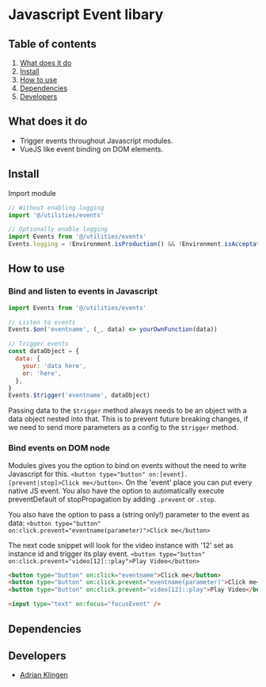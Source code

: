 # Javascript Event libary

## Table of contents

1. [What does it do](#markdown-header-what-does-it-do)
2. [Install](#markdown-header-install)
3. [How to use](#markdown-header-how-to-use)
4. [Dependencies](#markdown-header-dependencies)
5. [Developers](#markdown-header-developers)

## What does it do

- Trigger events throughout Javascript modules.
- VueJS like event binding on DOM elements.

## Install

Import module

```javascript
// Without enabling logging
import '@/utilities/events'

// Optionally enable logging
import Events from '@/utilities/events'
Events.logging = !Environment.isProduction() && !Environment.isAcceptation()
```

## How to use

### Bind and listen to events in Javascript

```javascript
import Events from '@/utilities/events'

// Listen to events
Events.$on('eventname', (_, data) => yourOwnFunction(data))

// Trigger events
const dataObject = {
  data: {
    your: 'data here',
    or: 'here',
  },
}
Events.$trigger('eventname', dataObject)
```

Passing data to the `$trigger` method always needs to be an object with a data object nested into that.
This is to prevent future breaking changes, if we need to send more parameters as a config to the `$trigger` method.

### Bind events on DOM node

Modules gives you the option to bind on events without the need to write Javascript for this.
`<button type="button" on:[event].[prevent|stop]>Click me</button>`. On the 'event' place you can put every native JS event.
You also have the option to automatically execute preventDefault of stopPropagation by adding `.prevent` or `.stop`.

You also have the option to pass a (string only!) parameter to the event as data:
`<button type="button" on:click.prevent="eventname(parameter)">Click me</button>`

The next code snippet will look for the video instance with '12' set as instance id and trigger its play event.
`<button type="button" on:click.prevent="video[12]::play">Play Video</button>`

```html
<button type="button" on:click="eventname">Click me</button>
<button type="button" on:click.prevent="eventname(parameter)">Click me</button>
<button type="button" on:click.prevent="video[12]::play">Play Video</button>

<input type="text" on:focus="focusEvent" />
```

## Dependencies

## Developers

- [Adrian Klingen](mailto:adrian.klingen@deptagency.com)
